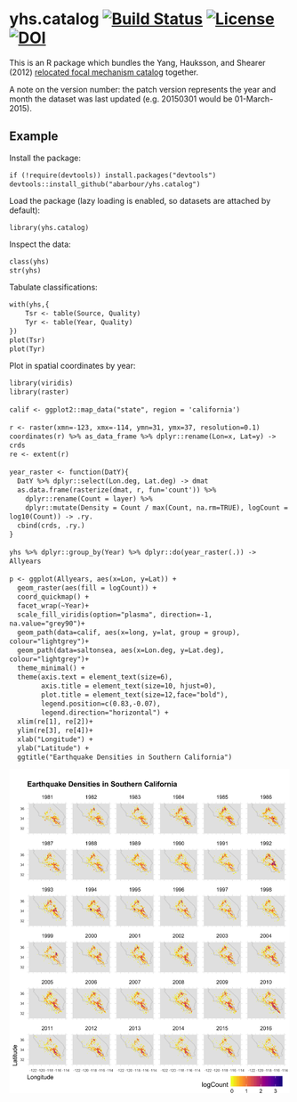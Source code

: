# yhs.catalog [![Build Status](https://travis-ci.org/abarbour/yhs.catalog.svg?branch=master)](https://travis-ci.org/abarbour/yhs.catalog) [![License](http://img.shields.io/badge/license-GPL%203-grey.svg)](http://www.gnu.org/licenses/gpl-3.0.html) [![DOI](https://zenodo.org/badge/1277/abarbour/yhs.catalog.svg)](https://zenodo.org/badge/latestdoi/1277/abarbour/yhs.catalog)


This is an R package which bundles
the Yang, Hauksson, and Shearer (2012) [relocated focal mechanism catalog][yhs]
together. 

A note on the version number: the patch version represents the year and month the dataset
was last updated (e.g. 20150301 would be 01-March-2015).

## Example ##

Install the package:

    if (!require(devtools)) install.packages("devtools")
    devtools::install_github("abarbour/yhs.catalog")

Load the package (lazy loading is enabled, so datasets are
attached by default):

    library(yhs.catalog)
    
Inspect the data:

    class(yhs)
    str(yhs)
    
Tabulate classifications:

    with(yhs,{
        Tsr <- table(Source, Quality)
        Tyr <- table(Year, Quality)
    })
    plot(Tsr)
    plot(Tyr)

Plot in spatial coordinates by year:

    library(viridis)
    library(raster)

    calif <- ggplot2::map_data("state", region = 'california')

    r <- raster(xmn=-123, xmx=-114, ymn=31, ymx=37, resolution=0.1)
    coordinates(r) %>% as_data_frame %>% dplyr::rename(Lon=x, Lat=y) -> crds
    re <- extent(r)

    year_raster <- function(DatY){
	  DatY %>% dplyr::select(Lon.deg, Lat.deg) -> dmat
	  as.data.frame(rasterize(dmat, r, fun='count')) %>% 
		dplyr::rename(Count = layer) %>%
		dplyr::mutate(Density = Count / max(Count, na.rm=TRUE), logCount = log10(Count)) -> .ry.
	  cbind(crds, .ry.)
	}

    yhs %>% dplyr::group_by(Year) %>% dplyr::do(year_raster(.)) -> Allyears

    p <- ggplot(Allyears, aes(x=Lon, y=Lat)) + 
	  geom_raster(aes(fill = logCount)) +
	  coord_quickmap() + 
	  facet_wrap(~Year)+
	  scale_fill_viridis(option="plasma", direction=-1, na.value="grey90")+
	  geom_path(data=calif, aes(x=long, y=lat, group = group), colour="lightgrey")+
	  geom_path(data=saltonsea, aes(x=Lon.deg, y=Lat.deg), colour="lightgrey")+
	  theme_minimal() +
	  theme(axis.text = element_text(size=6),
			axis.title = element_text(size=10, hjust=0),
			plot.title = element_text(size=12,face="bold"),
			legend.position=c(0.83,-0.07),
			legend.direction="horizontal") +
	  xlim(re[1], re[2])+
	  ylim(re[3], re[4])+
	  xlab("Longitude") + 
	  ylab("Latitude") +
	  ggtitle("Earthquake Densities in Southern California")

![alt text][years]

[yhs]: http://scedc.caltech.edu/research-tools/alt-2011-yang-hauksson-shearer.html
[years]: NOBUILD/readme/years.png "Earthquakes by year"
